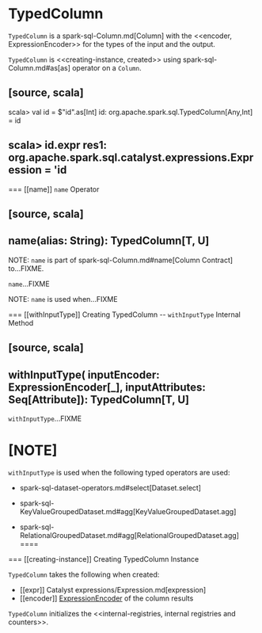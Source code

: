 # TypedColumn

`TypedColumn` is a spark-sql-Column.md[Column] with the <<encoder, ExpressionEncoder>> for the types of the input and the output.

`TypedColumn` is <<creating-instance, created>> using spark-sql-Column.md#as[as] operator on a `Column`.

[source, scala]
----
scala> val id = $"id".as[Int]
id: org.apache.spark.sql.TypedColumn[Any,Int] = id

scala> id.expr
res1: org.apache.spark.sql.catalyst.expressions.Expression = 'id
----

=== [[name]] `name` Operator

[source, scala]
----
name(alias: String): TypedColumn[T, U]
----

NOTE: `name` is part of spark-sql-Column.md#name[Column Contract] to...FIXME.

`name`...FIXME

NOTE: `name` is used when...FIXME

=== [[withInputType]] Creating TypedColumn -- `withInputType` Internal Method

[source, scala]
----
withInputType(
  inputEncoder: ExpressionEncoder[_],
  inputAttributes: Seq[Attribute]): TypedColumn[T, U]
----

`withInputType`...FIXME

[NOTE]
====
`withInputType` is used when the following typed operators are used:

* spark-sql-dataset-operators.md#select[Dataset.select]

* spark-sql-KeyValueGroupedDataset.md#agg[KeyValueGroupedDataset.agg]

* spark-sql-RelationalGroupedDataset.md#agg[RelationalGroupedDataset.agg]
====

=== [[creating-instance]] Creating TypedColumn Instance

`TypedColumn` takes the following when created:

* [[expr]] Catalyst expressions/Expression.md[expression]
* [[encoder]] [ExpressionEncoder](ExpressionEncoder.md) of the column results

`TypedColumn` initializes the <<internal-registries, internal registries and counters>>.
